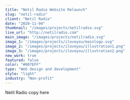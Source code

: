 ```yaml
---
title: "Netil Radio Website Relaunch"
slug: "netil-radio"
client: "Netil Radio"
date: "2020-11-04"
thumbnail: "/images/projects/netilradio.svg"
live_url: "http://netilradio.com"
main_image: "/images/projects/netilradio.svg"
image_1: "/images/projects/iloveyou/mainlogo.svg"
image_2: "/images/projects/iloveyou/illustration1.png"
image_3: "/images/projects/iloveyou/illustration2.png"
new_work: true
featured: false
color: "#007EFF"
type: "Web design and development"
style: "light"
industry: "Non-profit"
---
```

Netil Radio copy here
